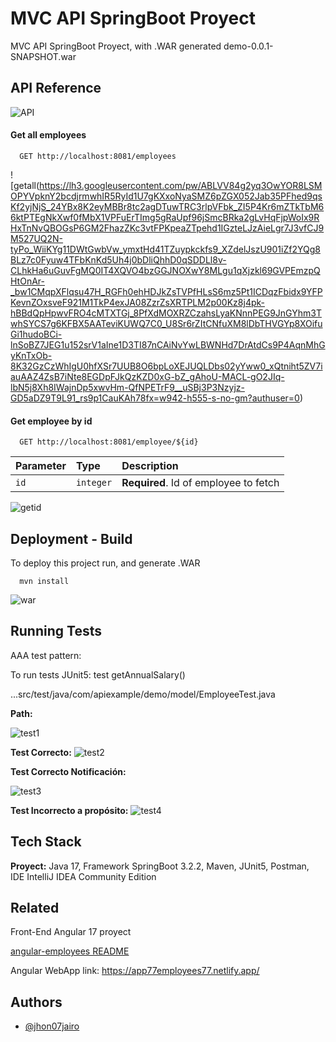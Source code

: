 
# MVC API SpringBoot Proyect

MVC API SpringBoot Proyect, with .WAR generated demo-0.0.1-SNAPSHOT.war


## API Reference
![API](https://lh3.googleusercontent.com/pw/ABLVV84aRsY567alspOxlTZmikJBKB_Vw2EycNgy7Wbdvzw3hbvTerCJFQk-tYUw6CsG3wggm2qbFYcSd6jhiF7559p4AgDbw0kUZht4GqxQjZ-mQjKjwvD9jeo3zgb6jRJb9vVz_q3rz7j6LnlSPKRviC7gY9mREfTqCC7bOd22ooV7ikf9Uqx06MHIExKfc2WNya27xYdJ7J9zhTJcgg7qWdrVZNPy43c4tYuRPNBFRreNWJy9DRbrkn-ulaM0fcvCviuh_4yOkRJPauqgoLKk9mIPxpkbQbSikelFoJK33GZq94jwwqBNTq0ZU1bFNGyau4Qj3aRTZRDOpe1ByJnp2SU4KvrEOqUtdDy3LnkVztZr6nbajCVgZ2aKkY7tM3AN-lW4Hz3UMJkstywOMLM3Puq7xE50M8ZLW1RwlSfnlUAa2muTXzgS7rWDuymHojJIBexhx7ZqK_HJpb0ifGM_3VX57bm1Bf1qk0_FlFEWmOda2eWkzgt1TRB6bKgS5fMFfTVkRz800zEzOFc7nhG7ncGAlEOxDZALCogXFOB1yUlEFiGyVp9_66AR-gwGb87JPlfxOZnVviIUXpF1A2STgRp_aiMbw84nyONkeaUJzaJ1hkSxZsp2aealBfP301lPWpqYReNnYJwHLp6mOR-8yQGDLmVcjcEo4vin7fUCaryGelSqqIN9GK45PfAlgSLTTLfk_Y8qAXTcGYLaA9t484Aq_GcPoiJew1tDBOT5dZ_y5VuyJkJbb3OzpQ2mG-YAgBgWwoljxVQ1ALW19ueH53R9lrWKmpMBa6oYZI4IKGbtpdAvQordQc47vxPoC5FUJkHkeIMixRMyDA2E7rpAoN9eolCXPNeO15q2Ld4tqAAqMKK7w8rGwmKCN1vXtihGqi3Uyos9B_c8cAPe_zXwz0xihJU7=w517-h42-s-no-gm?authuser=0)

#### Get all employees

```http
  GET http://localhost:8081/employees
```

![getall(https://lh3.googleusercontent.com/pw/ABLVV84g2yq3OwYOR8LSMOPYVpknY2bcdjrmwhIR5RyId1U7gKXxoNyaSMZ6pZGX052Jab35PFhed9qsKf2yjNjS_24YBx8K2eyMBBr8tc2agDTuwTRC3rlpVFbk_ZI5P4Kr6mZTkTbM66ktPTEgNkXwf0fMbX1VPFuErTImg5gRaUpf96jSmcBRka2gLvHqFjpWoIx9RHxTnNvQBOGsP6GM2FhazZKc3vtFPKpeaZTpehd1IGzteLJzAieLgr7J3vfCJ9M527UQ2N-tyPo_WiiKYg11DWtGwbVw_ymxtHd41TZuypkckfs9_XZdelJszU901iZf2YQg8BLz7c0Fyuw4TFbKnKd5Uh4j0bDliQhhD0qSDDLl8v-CLhkHa6uGuvFgMQ0IT4XQVO4bzGGJNOXwY8MLgu1qXjzkl69GVPEmzpQHtOnAr-_bw1CMqpXFlqsu47H_RGFh0ehHDJkZsTVPfHLsS6mz5Pt1ICDqzFbidx9YFPKevnZOxsveF921M1TkP4exJA08ZzrZsXRTPLM2p00Kz8j4pk-hBBdQpHpwvFRO4cMTXTGj_8PfXdMOXRZCzahsLyaKNnnPEG9JnGYhm3TwhSYCS7g6KFBX5AATeviKUWQ7C0_U8Sr6rZItCNfuXM8lDbTHVGYp8XOifuGi1hudoBCi-lnSoBZ7JEG1u152srV1aIne1D3TI87nCAiNvYwLBWNHd7DrAtdCs9P4AqnMhGyKnTxOb-8K32GzCzWhIgU0hfXSr7UUB8O6bpLoXEJUQLDbs02yYww0_xQtniht5ZV7iauAAZ4ZsB7iNte8EGDpFJkQzKZD0xG-bZ_gAhoU-MACL-gO2JIq-lbN5j8Xh8IWajnDp5xwvHm-QfNPETrF9__uSBj3P3Nzyjz-GD5aDZ9T9L91_rs9p1CauKAh78fx=w942-h555-s-no-gm?authuser=0)

#### Get employee by id

```http
  GET http://localhost:8081/employee/${id}
```

| Parameter | Type     | Description                       |
| :-------- | :------- | :-------------------------------- |
| `id`      | `integer` | **Required**. Id of employee to fetch |

![getid](https://lh3.googleusercontent.com/pw/ABLVV85Uy9lRCIMSYznolZoy80Ot5tjuAvLkaR4hR9s6gKrECZ1MbOHV-VVEgcMD4cLzgs3sEyfn8oVo-Gc-NZN6hJoTnVdiuWrpKA9kYr_RdpT6hqbhL5vfKbBMWu5ivz10tf5gUMo-ZmH_DDF5RmSDtf-8kgR9-gN1XXqI07Ml_96mw2m7RXdp9xKQfDRQAgWx3uauFbVI7jCWMSAGaWLG2aix_zDTXadTKy6czXKyDg56NDG7RH9atBoXASgkle6bFP8rXbWQwDqDmfeUX7uCbAgnwbR90aXeWH77ymQUqwyvTBnzSkkAixlCPP6UvBELsUH0ELNNTLjbCavPytbwsNA1wX6amYyfJ-Lhp205Y6lu2JngZ5rgUj7YdPJm559BAtcGmvbw_Hlcqp0rXxFWP73X09fM4vt_TnRnvG0C0jtcO9Pt9tyU8dYznynz4pY3rGWE4wt3OX9wAyqKspvrM6bQEmJDVp8T-8Z9nNe7wVvonPeCaukpub5EJIigJ5idA6II155MCLRBTYflPtg8LWOD7RSsyx8nPKNwVrjizsiV-SIJB-RyM0fj4HAUlCIPBh10GQ9b-YB05rUVJaMGTJyp0oMtQSJQ4BiYQxqLxwoh6EiVogCX3AGfhoeIOYfui-pIIHj5NQCAjUDDFxCLjL76AnTZcKRhBfgSv-2DVHmK1O2_59Mn78i2y6o4jjhGxc3qlRvfeS-Mib_Esvytux5j0gzeUNexBEKsQeM_-aJf-H8io4RL_XFzCF2WHGDIHnKMKUa8rz2sxZ0Y0xqdwDG_e6WuAx_cwA30qpZ6x9RcSXBVTP-UCJHiKqJA7DvYNApjG5Yw79_Qr9oGY-pgvLl2JD9O4sdvNwCz0sSxFhUVYkvpc_-iSVvFt9WebAVnnA6I_Xti7rtMF5TwzNh_PjNrYwlw=w930-h442-s-no-gm?authuser=0)



## Deployment - Build

To deploy this project run, and generate .WAR

```terminal
  mvn install
```
![war](https://lh3.googleusercontent.com/pw/ABLVV85LodOW7sAmTU7DrO220PEe7z9m9HWigndO7-c0REosOrt3NzIgHAKhkeU8_DFh_34WeHK8C0svoyXnqQN0eHKrH2U-MDs_TudFRRU4TKvbM5UQMm1HUpz64Jb2-Sj-aapnMTc2v2Oa43rhmRaNdj0GJv05dSQbbzIq506F2LXSxi53XuU6OD8TeNuNVvADXkvMo7zTy5ySF9PHLExLrRtaGl-UFcxLTAht0ttNNyknnqZA-Y69i3Y5NPufrdG5gl6zaUUDuE9gBLT0CQfl6t8cK0xp-zbNoOYGr1wNSS6Yp0U77IVMUjTWKgOZnqW-orrPNosMziqCoQ70W6tVO1DhtoliCbs7UROJan2UcUOEkEKFrjDSu0krBrYS7gF7gDNtadXjVQYzhQdXB9MpoObYPcTlDBeljQtuYH8exDoNwk_V_6A7oqaX3MUpkhfZ24qHQQh2WFcKIUZBmie9ONjzBWpM9JdpXcENISoWz6_lniTtVr1i3mPr4CVKnUFW15MbPBVweSc8BmjDSYgBlbXA_KKseq53qGj255XyQrDlWY7hqmcQVo-CfqMXdmvlAFCPomtLpnjmFNE6hmiNkOc4qUED5LKlPm6fblmnUt2fHFuIwOkPC3LkLbPoaO00-uEWjqujU6JP2wSPe9549EQ6oOEog-BC4ALoDMNflzdUguJ0fPx9j38puCT2uebl0f-BzcREc1YQsDjAfFvnWRRrTRi9N3xqn8jW3EOMHay6u8pUfhBHTtPNH6HGGZfMKRUo_tMeO4UtHlS7K1D1Mr2wcPPP8FqBvE_Lvb9eLWCqWC4CGmALfdcvoqVCaRXeCWkl2iTsnBOv_OZ5UjUxxWEHk4Ud22hiX-Me0heDUgLNnrSntlg3ybfwMK4ErIkBkNvN0BKUHnTxGUj6ZjfVsIpaqIn9=w325-h266-s-no-gm?authuser=0)

## Running Tests

AAA test pattern:

To run tests JUnit5: test getAnnualSalary()

...src/test/java/com/apiexample/demo/model/EmployeeTest.java

**Path:**

![test1](https://lh3.googleusercontent.com/pw/ABLVV85c0fyqa_m22aUUkklHtOhlg8DoUYLccQRKrQQiX-KA7PKvuExGSb82gTbI3LCl3u2KsAJG_lcKXE4dmqqa0ZLJund1_kAAoHBiiQ-Urb3zLQ7lLZ0cQJLncAtHujT0ou0xa_V1QuhgW6mlVKLkjD7-f5IqAST2g7ZLTXjZNsCTkR7RCO9GI_JTuxumGBiMfo3dJLSM-2lqxdK4kmPcWTkj7xOdAMAdZLexxfYZUzlsg2Tm7olmpYupq6xeXxOkqKz7Ut7BslXWEzgrOSRgp9ujRTB2erNG8i6eGmLXLdUsap2GV8vlO1ybJ9Q3BLgY0Ff4jU_u-GQbJVhwc2OqHDdwQSqZ7HMlWp7J4uxEB-yVtRPanYPCf5ey2aA5Q4lvNt1iFeJpOMkxLOuSc853dtk3C3F3qN4b0CQUCb5u9VzueZTRjzRYjqbav6poptcKf_TrQZO-BnH9zHV0lpypvwFCuE8mvy7jIdEP7gATqgr0A3BEgCAy9tZApgjDzhdunl-K65rj8EwFefFdzjy7DcnggiGAFb7gy0oYaaKJWzi5gvXp2WN1GDhbcQnRu2wA3vzg9TN0k3s9ggNXCD6q4LqZQaEcmDz8yOvb1nIOFdCAkMt4E85GBIgrLeeA4ygbneZNYyKVxkl8lzy0t3danJljIIG9W0Irgf_z2CU74lUcHXwhWLDw_s8leInMkcEN9QiBlM6pPzH0ztgy-y_Q2_bE0iUWNBOvLisqAYxD7wthLpLOL5fF0-lnucAojdI09VWD59HI7spYcWm77VqWsA3DZP8lCsequ9WLp06c_61hTys7hRIbP3HwY_whoCQr7GrdOkALZKta3wh4nqu7mraBY4A8q5QgazL1zu2H7RbbMxAxKjMlMd4Jus2M08OdZBNT_gNf-Cl4lG5XUBNNUOd3IPSQ=w323-h91-s-no-gm?authuser=0)

**Test Correcto:**
![test2](https://lh3.googleusercontent.com/pw/ABLVV84d3RgLec442_VF5eRr5AvzqEFo2-M5XV7On491cdFiF0efn05-bx9LJf3G-n9LE2kys1Fc9SYqXQulhmr5-0atn3Q85Fv8b2NQj9dWavpOw4ol2t05WjfAwo_IbAmNetbzela7gv23Tp_Vy1XujGCzqSlzv1GLQFj2wPLUirLc1cZi8HFPl7zcTYEEJAA9bXKISCrRCVkdHpDQYLUgWJjsDhjRohU7mkDAlO12aAYhrDoPlSrt8ke08JY5Sqq8Nornbpn9PHFQ5_V_P8nVc4wpdcPhcrbnJi8JyUQL-oS7YOJptGxdacttYKetAfGKpO99OP6GWjpQgEN0Wv98D0EnKQatw46g8RBxAU_L8WGNQ5uUENqnlYMyrV9hTqhmCBjgnqMh77cJwL5alkCUbKgo6Yw3uZt4AdAM-gEqPsH5wrUHucmXBsVcUaBOhkKlYRqBQq3jNfkDKOTiZIQzZSAy9-hJS8oWDAja5uJMslUDqdTe1eeZX8rVhHyLGYjjeHQQZ24XXK3HRZvY6yucpZhbxN2ZRsbTwbmcq1MEuZZa4pflaAX3MbeCR-BXlOj6vO1Xw4KcEkT1Dw9QOUubh2VQipEU0WvBP3gKwnOw4L7uB3jw2uNhhpxsK1EeEii90RNzhjRxseHE4OMw23tsm-gmf5wMt_YX7umC7CyRp5jTUUbVCzq7BeYieabaAP55fufs3ouzRfQDFnntDagVDqclMrl-_mkEk2pNPU-vbfPCsfwwfEQQmgsvpCw6FbykzNnFVN_mrHbqamsQuY-CcH4UmKmJQ9IK8u5iy4w_9FZckSD1BefdwHCK7nWXUQ5fXA-5dZ5k7wXIoP4m9D1iviCrMR6bS0fgb6uFsbdL5o2ARmwGD5lOyk4oeZRT7vgJ3gWmQGjwcvcY72jgT7N6w28NTWBR=w1024-h446-s-no-gm?authuser=0)

**Test Correcto Notificación:**

![test3](https://lh3.googleusercontent.com/pw/ABLVV85FRp9wvabfEN14jf_cZJ8L8Rfa1pl_6vO3LFngmoYMBD4uoNxnYJWsijfC9jPm6UFXjXOQTFjMPrJdjvAt0nzxexui0KkmW0nzuPLR7pbtZiYIC-U4tl9aCGZ_DkNkpTieDtCQgiz0Yr_y5wwNJbuX7h8xgvYKCgXQ6edgo9r_5noiCxRrtjnyUerOchOoLMLGFdr4C0_zpPqZ8tBoE2LSyF1L4ZKsJc8zt9f5iwrcy3wOpP8HlQ--h8rRQz8hZw2-8ctaRLYvZXc0LQO9xGWwhGJxhj2QeQ2LDTaiOaflWgig0Rw0zBsw6YnFgh0Qlb6VJXF3tmQ1nRqrF59TGJ6EMjnWuyxaE45AvCFl6bclSgJgZV174mJLozHWk-S_1OeeXdwuxIG5Jb0CuGErLfH7Ewh686c57Gtbnu2E6McmDoHIq7fELEkZzsrJlW9u2cOaXHAkWBNEarE-JsrxbMK_3nGAB8OKEoU07HqNOz7NftguczqVOYagDlIOjZTjpKVpM65gReGwafK5N4WU9ieiI0JAcgv7-4H5p0rCYflUJE32LgkamyiQTL2uwQNFTclGVOwGLottzNwf3H0LZA1FZchEzxmUHmhS6MJnjiLJquodz3lgzNoP_Kqjt_RSAjdpwksWGlWIt7yv4aNuBzo6iOt-_8Ix31KibSVnZrgiDx1Xw9fF7HWXZZMam_0WkrYdp4eNuzc5Q4hOOWtgoKsC8FnyUhzT6eM8rI9p_wgKTnjjcdlmrg8fxp7GkB4n_YpZmtnxMzWosqbkLK6LPSu7ZlDX8sznva43UQvYjt1Zn6U6hlM-XgocfUQfXoP-QqtfLd-Q-m1B6QxdLlC1SP6ds1j1l7Yh_JQw-6c0Qwotu2iEY3G5F2NI3DqqXT2xlNR98-yu51eQjN7XZ6GC426NdrM=w389-h158-s-no-gm?authuser=0)

**Test Incorrecto a propósito:**
![test4](https://lh3.googleusercontent.com/pw/ABLVV84kM_J1_4EYLpGnQw77ZTf0dmVmDneTlTGuwq5j4SIlwuf1c85IeLezipAwhwAroYkosNiDkYwZ7B8q7yHGNiVUZU5MQC5NljFLmhpHIFegllghNY5-1oe4pqlVi6ISvxCmOpQjULA1R7AGbPw49f6B7nMfI6_8iS05A1EJtMUBvpm0bpQD7-HQPOl-W7U7Po2gLsAO0M3mW_F9HoR_nlEQ63dU-4zEQC3A6PrVfeSGCjYOAI8k_5eHsmQGEox0mze8wUJi0yX8gySUfBRD37irP4qZuhB0VL0TFGTL2rVHeG5IGGE9V2GgSdw-fqVKm5i5fpIai7C-vIJTgUzBQ4NIlAthjOQL-mSYKeKIAHU2JyVPlq28OsEGJW3mmVQs7ytBdWeic-dV45U87V5hYjPD3KlmzCEmI2o-I2HpoKg_HzdqG8bPdRiEjZ9EGJYlEDayFDNOoJHAALUIymXETxQ3LArPn75sI70DHwfP6xJ2rKabmaNhcNLoN54D-ZaLf2gFvRTDIt18bYIrhUSWOqO6eB03kuZwEu-a7CnYaGf04WfDMdvrTd3yqIXC35zay6j4IPj0nXn1Fl8EMtu-GAuDWYHcYyLsNhw1huuOa4jic4tiRau9uYRAFqlLn0CpJl2m2yd5AvliwaA2Ej99knm5eeAyjpOteL96RQdhS2aF451D_HieIojmc5SJ8kINhmIasi4_Xk430ORlkscH4G60XPBimgbS_b475mDtSSlgBUpN0miiPvGCi61_Ytcb5BJ-ou9SSb1pDj7x4JFz_fhGTxpqKiPduoKVollSh91ffkDl9i-onZLeZDvgS6ayJERq4EznImaoXDzGMefcYup4n4msEywHNM9PBrgqP3sZGu2uovfjpXqf_HVdDqGZ3PxGTm0h_NPVatSjrtUxcRzgvHrq=w1024-h506-s-no-gm?authuser=0)
## Tech Stack

**Proyect:** Java 17, Framework SpringBoot 3.2.2, Maven, JUnit5, Postman, IDE IntelliJ IDEA Community Edition


## Related

Front-End Angular 17 proyect 

[angular-employees README](https://github.com/jhon07jairo/angular-employees/blob/main/README.md)

Angular WebApp link: https://app77employees77.netlify.app/


## Authors

- [@jhon07jairo](https://github.com/jhon07jairo/apispringdemo)

